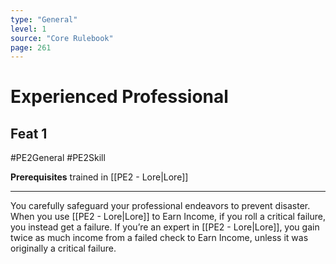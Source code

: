 ```yaml
---
type: "General"
level: 1
source: "Core Rulebook"
page: 261
---
```

# Experienced Professional
## Feat 1
#PE2General #PE2Skill 

**Prerequisites** trained in [[PE2 - Lore|Lore]]

---
You carefully safeguard your professional endeavors to prevent disaster. When you use [[PE2 - Lore|Lore]] to Earn Income, if you roll a critical failure, you instead get a failure. If you’re an expert in [[PE2 - Lore|Lore]], you gain twice as much income from a failed check to Earn Income, unless it was originally a critical failure.